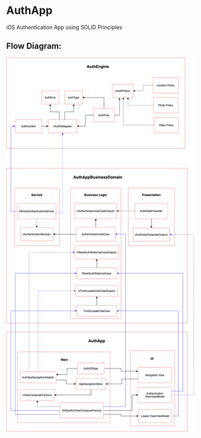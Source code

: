 # AuthApp
iOS Authentication App using SOLID Principles


## Flow Diagram:

![](https://github.com/iashishbhandari/AuthApp/blob/main/AuthApp.png)
